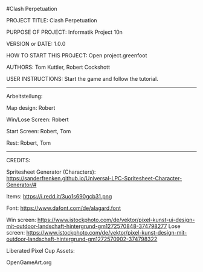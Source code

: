 #Clash Perpetuation
                                                                                                                                             
PROJECT TITLE: Clash Perpetuation

PURPOSE OF PROJECT: Informatik Project 10n

VERSION or DATE: 1.0.0

HOW TO START THIS PROJECT: Open project.greenfoot

AUTHORS: Tom Kuttler, Robert Cockshott

USER INSTRUCTIONS: Start the game and follow the tutorial.

------------------------------------------------------------------------
Arbeitsteilung:

Map design: Robert

Win/Lose Screen: Robert

Start Screen: Robert, Tom

Rest: Robert, Tom

------------------------------------------------------------------------
CREDITS:

Spritesheet Generator (Characters):
https://sanderfrenken.github.io/Universal-LPC-Spritesheet-Character-Generator/#

Items:
https://i.redd.it/3uo1s690gcb31.png

Font:
https://www.dafont.com/de/alagard.font

Win screen: 
https://www.istockphoto.com/de/vektor/pixel-kunst-ui-design-mit-outdoor-landschaft-hintergrund-gm1272570848-374798277
Lose screen:
https://www.istockphoto.com/de/vektor/pixel-kunst-design-mit-outdoor-landschaft-hintergrund-gm1272570902-374798322

Liberated Pixel Cup Assets:

OpenGameArt.org
 
